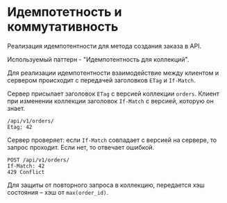 # Идемпотетность и коммутативность

Реализация идемпотентности для метода создания заказа в API.

Используемый паттерн - "Идемпотентность для коллекций".

Для реализации идемпотентности взаимодействие между клиентом и сервером происходит с передачей заголовков `ETag` и `If-Match`.

Сервер присылает заголовок `ETag` с версией коллекции `orders`.
Клиент при изменении коллекции заголовок `If-Match` с версией, которую он знает.

```
/api/v1/orders/
Etag: 42
```

Сервер проверяет: если `If-Match` совпадает с версией на сервере, то запрос проходит. Если нет, то отвечает ошибкой.

```
POST /api/v1/orders/
If-Match: 42
429 Conflict 
```

Для защиты от повторного запроса в коллекцию, передается хэш состояния – хэш от `max(order_id)`.
